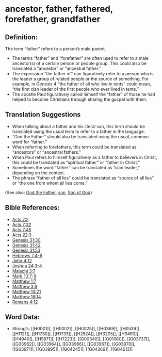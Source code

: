 # ancestor, father, fathered, forefather, grandfather

## Definition:

The term “father” refers to a person’s male parent.

* The terms “father” and “forefather” are often used to refer to a male ancestor(s) of a certain person or people group. This could also be translated a “ancestor” or “ancestral father.”
* The expression “the father of” can figuratively refer to a person who is the leader a group of related people or the source of something. For example, in Genesis 4 “the father of all who live in tents” could mean, “the first clan leader of the first people who ever lived in tents.”
* The apostle Paul figuratively called himself the “father” of those he had helped to become Christians through sharing the gospel with them.

## Translation Suggestions

* When talking about a father and his literal son, this term should be translated using the usual term to refer to a father in the language.
* “God the Father” should also be translated using the usual, common word for “father.”
* When referring to forefathers, this term could be translated as “ancestors” or “ancestral fathers.”
* When Paul refers to himself figuratively as a father to believers in Christ, this could be translated as “spiritual father” or “father in Christ.”
* Sometimes the word “father” can be translated as “clan leader,” depending on the context.
* The phrase “father of all lies” could be translated as “source of all lies” or “the one from whom all lies come.”

(See also: [God the Father](../kt/godthefather.md), [son](../kt/son.md), [Son of God](../kt/sonofgod.md))

## Bible References:

* [Acts 7:2](rc://en/tn/help/act/07/02)
* [Acts 7:32](rc://en/tn/help/act/07/32)
* [Acts 7:45](rc://en/tn/help/act/07/45)
* [Acts 22:3](rc://en/tn/help/act/22/03)
* [Genesis 31:30](rc://en/tn/help/gen/31/30)
* [Genesis 31:42](rc://en/tn/help/gen/31/42)
* [Genesis 31:53](rc://en/tn/help/gen/31/53)
* [Hebrews 7:4-6](rc://en/tn/help/heb/07/04)
* [John 4:12](rc://en/tn/help/jhn/04/12)
* [Joshua 24:3-4](rc://en/tn/help/jos/24/03)
* [Malachi 3:7](rc://en/tn/help/mal/03/07)
* [Mark 10:7-9](rc://en/tn/help/mrk/10/07)
* [Matthew 1:7](rc://en/tn/help/mat/01/07)
* [Matthew 3:9](rc://en/tn/help/mat/03/09)
* [Matthew 10:21](rc://en/tn/help/mat/10/21)
* [Matthew 18:14](rc://en/tn/help/mat/18/14)
* [Romans 4:12](rc://en/tn/help/rom/04/12)

## Word Data:

* Strong’s: [[H0001]], [[H0002]], [[H0025]], [[H0369]], [[H0539]], [[H1121]], [[H1730]], [[H1733]], [[H2524]], [[H3205]], [[H3490]], [[H4940]], [[H5971]], [[H7223]], [[G00540]], [[G01080]], [[G03737]], [[G03962]], [[G03964]], [[G03966]], [[G03967]], [[G03970]], [[G03971]], [[G03995]], [[G04245]], [[G04269]], [[G04613]]
